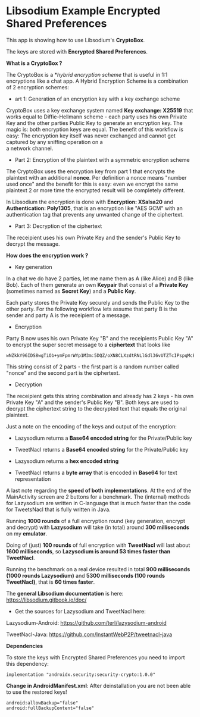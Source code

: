 # Libsodium Example Encrypted Shared Preferences

This app is showing how to use Libsodium's **CryptoBox**.

The keys are stored with **Encrypted Shared Preferences**.

**What is a CryptoBox ?**

The CryptoBox is a **hybrid encryption scheme* that is useful in 1:1 encryptions like a chat app. A 
Hybrid Encryption Scheme is a combination of 2 encryption schemes:

* art 1: Generation of an encryption key with a key exchange scheme

CryptoBox uses a key exchange system named **Key exchange: X25519** that works equal to Diffie-Hellmann 
scheme - each party uses his own Private Key and the other parties Public Key to generate an 
encryption key. The magic is: both encryption keys are equal. The benefit of this workflow is easy: 
The encryption key itself was never exchanged and cannot get captured by any sniffing operation on a  
a network channel.

* Part 2: Encryption of the plaintext with a symmetric encryption scheme

The CryptoBox uses the encryption key from part 1 that encrypts the plaintext with an additional **nonce**. 
Per definition a nonce means "number used once" and the benefit for this is easy: even we encrypt the same 
plaintext 2 or more time the encrypted result will be completely different.

In Libsodium the encryption is done with **Encryption: XSalsa20** and **Authentication: Poly1305**, 
that is an encryption like "AES GCM" with an authentication tag that prevents any unwanted change of the ciphertext.

* Part 3: Decryption of the ciphertext

The receipient uses his own Private Key and the sender's Public Key to decrypt the message.

**How does the encryption work ?**

* Key generation

In a chat we do have 2 parties, let me name them as A (like Alice) and B (like Bob). Each of them 
generate an own **Keypair** that consist of a **Private Key** (sometimes named as **Secret Key**) 
and a **Public Key**.

Each party stores the Private Key securely and sends the Public Key to the other party. For the 
following workflow lets assume that party B is the sender and party A is the receipient of a message. 

* Encryption

Party B now uses his own Private Key "B" and the receipients Public Key "A" to encrypt the super 
secret message to a **ciphertext** that looks like 

```plaintext
wNZkkY96IDS8wgTiOb+ymFpmrWYp1M3m:5DQZ/oXN8CLXzdtRNLlGdl36vUTZTcIPspqMcEky6FHqgmIGfbTTEhxomZhN8xsrJygqelmuqr0/Lb4=
```

This string consist of 2 parts - the first part is a random number called "nonce" and the second part 
is the ciphertext.

* Decryption

The receipient gets this string combination and already has 2 keys - his own Private Key "A" and the 
sender's Public Key "B". Both keys are used to decrypt the ciphertext string to the decrypted text that 
equals the original plaintext. 

Just a note on the encoding of the keys and output of the encryption:
* Lazysodium returns a **Base64 encoded string** for the Private/Public key
* TweetNacl returns a **Base64 encoded string** for the Private/Public key

* Lazysodium returns a **hex encoded string**
* TweetNacl returns a **byte array** that is encoded in **Base64** for text representation

A last note regarding the **speed of both implementations**. At the end of the MainActivity screen are 
2 buttons for a benchmark. The (internal) methods for Lazysodium are written in C-language that is much 
faster than the code for TweetsNacl that is fully written in Java. 

Running **1000 rounds** of a full encryption round (key generation, encrypt and decrypt) with 
**Lazysodium** will take (in total) around **300 milliseconds** on my **emulator**.

Doing of (just) **100 rounds** of full encryption with **TweetNacl** will last about **1600 milliseconds**, 
so **Lazysodium is around 53 times faster than TweetNacl**.

Running the benchmark on a real device resulted in total **900 milliseconds (1000 rounds Lazysodium)** and 
**5300 milliseconds (100 rounds TweetNacl)**, that is **60 times faster**.

The **general Libsodium documentation** is here: https://libsodium.gitbook.io/doc/ 
 
* Get the sources for Lazysodium and TweetNacl here:

Lazysodium-Android: https://github.com/terl/lazysodium-android

TweetNacl-Java: https://github.com/InstantWebP2P/tweetnacl-java

**Dependencies**

To store the keys with Encrypted Shared Preferences you need to import this dependency:

```plaintext
implementation "androidx.security:security-crypto:1.0.0"
```

**Change in AndroidManifest.xml**: After deinstallation you are not been able to use the restored keys!
```plaintext
android:allowBackup="false" 
android:fullBackupContent="false"
```